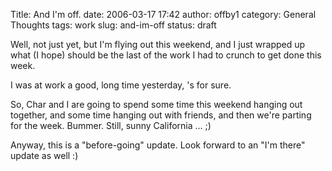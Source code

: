Title: And I'm off.
date: 2006-03-17 17:42
author: offby1
category: General Thoughts
tags: work
slug: and-im-off
status: draft

Well, not just yet, but I\'m flying out this weekend, and I just wrapped up what (I hope) should be the last of the work I had to crunch to get done this week.

I was at work a good, long time yesterday, \'s for sure.

So, Char and I are going to spend some time this weekend hanging out together, and some time hanging out with friends, and then we\'re parting for the week. Bummer. Still, sunny California \... ;)

Anyway, this is a \"before-going\" update. Look forward to an \"I\'m there\" update as well :)
